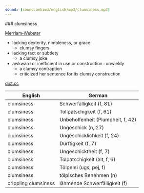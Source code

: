 ```yaml
---
sound: [sound:ankimd/english/mp3/clumsiness.mp3]
---
```


\### clumsiness

[Merriam-Webster](https://www.merriam-webster.com/dictionary/clumsiness)

- lacking dexterity, nimbleness, or grace
    - clumsy fingers
- lacking tact or subtlety
    - a clumsy joke
- awkward or inefficient in use or construction : unwieldy
    - a clumsy contraption
    - criticized her sentence for its clumsy construction

[dict.cc](https://www.dict.cc/clumsiness)

| English        | German       |
| -------------- | ------------ |
| clumsiness | Schwerfälligkeit (f, 81) |
| clumsiness | Tollpatschigkeit (f, 61) |
| clumsiness | Unbeholfenheit (Plumpheit, f, 42) |
| clumsiness | Ungeschick (n, 27) |
| clumsiness | Ungeschicklichkeit (f, 24) |
| clumsiness | Dürftigkeit (f, 7) |
| clumsiness | Ungeschicktheit (f, 7) |
| clumsiness | Tolpatschigkeit (alt, f, 6) |
| clumsiness | Tölpelei (ugs, pej, f) |
| clumsiness | tölpisches Benehmen (n) |
| crippling clumsiness | lähmende Schwerfälligkeit (f) |
